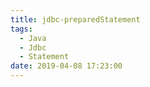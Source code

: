 ```yaml
---
title: jdbc-preparedStatement
tags:
  - Java
  - Jdbc
  - Statement
date: 2019-04-08 17:23:00
---
```


